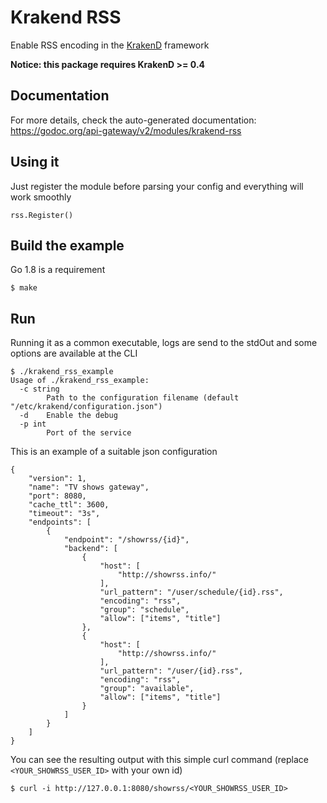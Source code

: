 Krakend RSS
====

Enable RSS encoding in the [KrakenD](github.com/devopsfaith/krakend) framework

**Notice: this package requires KrakenD >= 0.4**

## Documentation

For more details, check the auto-generated documentation: https://godoc.org/api-gateway/v2/modules/krakend-rss

## Using it

Just register the module before parsing your config and everything will work smoothly

	rss.Register()

## Build the example

Go 1.8 is a requirement

	$ make

## Run

Running it as a common executable, logs are send to the stdOut and some options are available at the CLI

	$ ./krakend_rss_example
	Usage of ./krakend_rss_example:
	  -c string
	    	Path to the configuration filename (default "/etc/krakend/configuration.json")
	  -d	Enable the debug
	  -p int
	    	Port of the service

This is an example of a suitable json configuration

	{
	    "version": 1,
	    "name": "TV shows gateway",
	    "port": 8080,
	    "cache_ttl": 3600,
	    "timeout": "3s",
	    "endpoints": [
	        {
	            "endpoint": "/showrss/{id}",
	            "backend": [
	                {
	                    "host": [
	                        "http://showrss.info/"
	                    ],
	                    "url_pattern": "/user/schedule/{id}.rss",
	                    "encoding": "rss",
	                    "group": "schedule",
	                    "allow": ["items", "title"]
	                },
	                {
	                    "host": [
	                        "http://showrss.info/"
	                    ],
	                    "url_pattern": "/user/{id}.rss",
	                    "encoding": "rss",
	                    "group": "available",
	                    "allow": ["items", "title"]
	                }
	            ]
	        }
	    ]
	}

You can see the resulting output with this simple curl command (replace `<YOUR_SHOWRSS_USER_ID>` with your own id)

	$ curl -i http://127.0.0.1:8080/showrss/<YOUR_SHOWRSS_USER_ID>